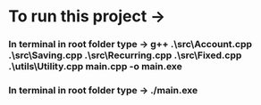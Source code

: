 <h1>To run this project  -> </h1>
<h3>In terminal in root folder type -> g++ .\src\Account.cpp .\src\Saving.cpp .\src\Recurring.cpp .\src\Fixed.cpp .\utils\Utility.cpp main.cpp -o main.exe</h3>
<h3>In terminal in root folder type -> ./main.exe</h3>
